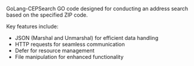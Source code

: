 GoLang-CEPSearch
GO code designed for conducting an address search based on the specified ZIP code.

Key features include:

- JSON (Marshal and Unmarshal) for efficient data handling
- HTTP requests for seamless communication
- Defer for resource management
- File manipulation for enhanced functionality
